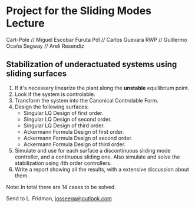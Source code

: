 # Project for the Sliding Modes Lecture

Cart-Pole // Miguel Escobar
Furuta Pdl // Carlos Guevara
RWP // Guillermo Ocaña
Segway // Areli Resendiz

## Stabilization of underactuated systems using sliding surfaces

1. If it's necessary linearize the plant along the **unstable** equilibrium point.
2. Look if the system is controlable.
3. Transform the system into the Canonical Controlable Form.
4. Design the following surfaces:
    - Singular LQ Design of first order.
    - Singular LQ Design of second order.
    - Singular LQ Design of third order.
    - Ackermann Formula Design of first order.
    - Ackermann Formula Design of second order.
    - Ackermann Formula Design of third order.
5. Simulate and use for each surface a discontinuous sliding mode controller, and a continuous sliding one. Also simulate and solve the stabilization using 4th order controllers. 
6. Write a report showing all the results, with a extensive discussion about them.

Note: In total there are 14 cases to be solved. 

Send to L. Fridman, josseega@outlook.com
